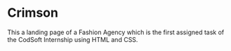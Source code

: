 # Crimson
This a landing page of a Fashion Agency which is the first assigned task of the CodSoft Internship using HTML and CSS.
